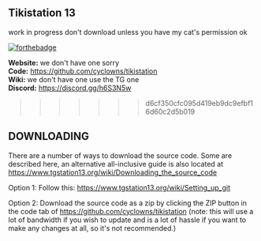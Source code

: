## Tikistation 13
work in progress don't download unless you have my cat's permission ok

[![forthebadge](http://forthebadge.com/images/badges/mom-made-pizza-rolls.svg)](http://forthebadge.com)

**Website:** we don't have one sorry <BR>
**Code:** https://github.com/cyclowns/tikistation <BR>
**Wiki:** we don't have one use the TG one <BR>
**Discord:** https://discord.gg/h6S3N5w <BR>
>>>>>>> d6cf350cfc095d419eb9dc9efbf16d60c2d5b019


## DOWNLOADING

There are a number of ways to download the source code. Some are described here, an alternative all-inclusive guide is also located at https://www.tgstation13.org/wiki/Downloading_the_source_code

Option 1:
Follow this: https://www.tgstation13.org/wiki/Setting_up_git

Option 2: Download the source code as a zip by clicking the ZIP button in the
code tab of https://github.com/cyclowns/tikistation
(note: this will use a lot of bandwidth if you wish to update and is a lot of
hassle if you want to make any changes at all, so it's not recommended.)
